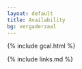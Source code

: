 ```yaml
---
layout: default
title: Availability
bg: vergaderzaal
---
```


{% include gcal.html %}



{% include links.md %}
